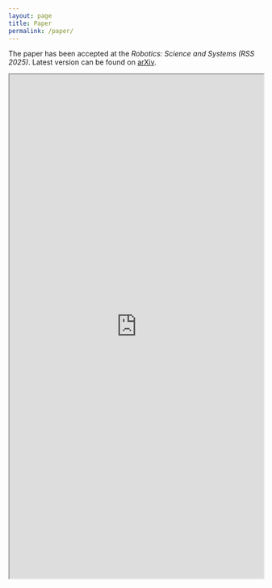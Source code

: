 ```yaml
---
layout: page
title: Paper
permalink: /paper/
---
```


The paper has been accepted at the *Robotics: Science and Systems (RSS 2025)*. Latest version can be found on [arXiv](https://arxiv.org/abs/2502.02772).

<iframe src="https://arxiv.org/pdf/2502.02772" type="application/pdf" width="100%" height="1000px"> 
</iframe>